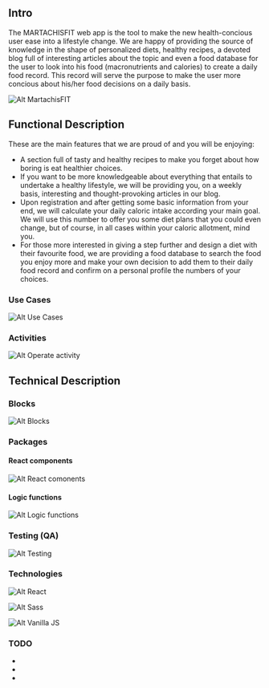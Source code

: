 ## Intro

The MARTACHISFIT web app is the tool to make the new health-concious user ease into a lifestyle change. We are happy of providing the source of knowledge in the shape of personalized diets, healthy recipes, a devoted blog full of interesting articles about the topic and even a food database for the user to look into his food (macronutrients and calories) to create a daily food record. This record will serve the purpose to make the user more concious about his/her food decisions on a daily basis.


![Alt MartachisFIT](https://media.giphy.com/media/3PBjjsWzbyvMA/giphy.gif "MartachisFIT App")

## Functional Description

These are the main features that we are proud of and you will be enjoying:

- A section full of tasty and healthy recipes to make you forget about how boring is eat healthier choices.
- If you want to be more knowledgeable about everything that entails to undertake a healthy lifestyle, we will be providing you, on a weekly basis, interesting and thought-provoking articles in our blog.
- Upon registration and after getting some basic information from your end, we will calculate your daily caloric intake according your main goal.
We will use this number to offer you some diet plans that you could even change, but of course, in all cases within your caloric allotment, mind you.
- For those more interested in giving a step further and design a diet with their favourite food, we are providing a food database to search the food you enjoy more and make your own decision to add them to their daily food record and confirm on a personal profile the numbers of your choices.


### Use Cases

![Alt Use Cases](./diagrams/ "Use Cases")

### Activities


![Alt Operate activity](./diagrams/ "Operate activity")

## Technical Description


### Blocks

![Alt Blocks](./diagrams/ "Blocks")

### Packages

#### React components

![Alt React comonents](./diagrams/ "React components")

#### Logic functions

![Alt Logic functions](./diagrams/ "Logic functions")

### Testing (QA)

![Alt Testing](./diagrams/ "Testing")

### Technologies

![Alt React](https://d585tldpucybw.cloudfront.net/sfimages/default-source/default-album/react_870x220_choose-the-right-javascript.jpg?sfvrsn=4c83e81f_1 "React")

![Alt Sass](https://images-na.ssl-images-amazon.com/images/I/41Z0TRq7k9L._AC_SY400_.jpg "Sass")

![Alt Vanilla JS](https://snipcart.com/media/203721/vanilla-js.png "Vanilla JS")

### TODO

-
-
-

